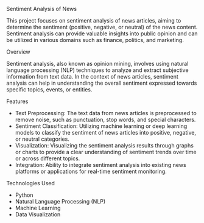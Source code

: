  Sentiment Analysis of News

This project focuses on sentiment analysis of news articles, aiming to determine the sentiment (positive, negative, or neutral) of the news content. Sentiment analysis can provide valuable insights into public opinion and can be utilized in various domains such as finance, politics, and marketing.

 Overview

Sentiment analysis, also known as opinion mining, involves using natural language processing (NLP) techniques to analyze and extract subjective information from text data. In the context of news articles, sentiment analysis can help in understanding the overall sentiment expressed towards specific topics, events, or entities.

 Features

- Text Preprocessing: The text data from news articles is preprocessed to remove noise, such as punctuation, stop words, and special characters.
- Sentiment Classification: Utilizing machine learning or deep learning models to classify the sentiment of news articles into positive, negative, or neutral categories.
- Visualization: Visualizing the sentiment analysis results through graphs or charts to provide a clear understanding of sentiment trends over time or across different topics.
- Integration: Ability to integrate sentiment analysis into existing news platforms or applications for real-time sentiment monitoring.

 Technologies Used

- Python
- Natural Language Processing (NLP) 
- Machine Learning
- Data Visualization 


